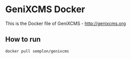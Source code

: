 # GeniXCMS Docker

This is the Docker file of GeniXCMS - http://genixcms.org

## How to run

`docker pull semplon/genixcms`

